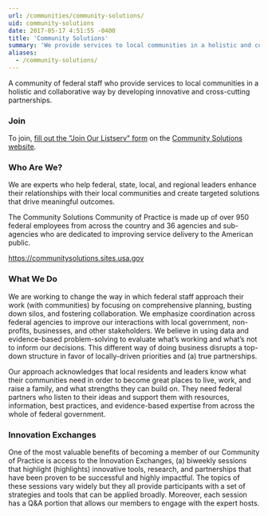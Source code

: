 ```yaml
---
url: /communities/community-solutions/
uid: community-solutions
date: 2017-05-17 4:51:55 -0400
title: 'Community Solutions'
summary: 'We provide services to local communities in a holistic and collaborative way.'
aliases:
  - /community-solutions/
---
```


A community of federal staff who provide services to local communities in a holistic and collaborative way by developing innovative and cross-cutting partnerships.

### Join

To join, [fill out the "Join Our Listserv" form](https://communitysolutions.sites.usa.gov/join-our-listserv/) on the [Community Solutions website](https://communitysolutions.sites.usa.gov).

### Who Are We?

We are experts who help federal, state, local, and regional leaders enhance their relationships with their local communities and create targeted solutions that drive meaningful outcomes.

The Community Solutions Community of Practice is made up of over 950 federal employees from across the country and 36 agencies and sub-agencies who are dedicated to improving service delivery to the American public.

https://communitysolutions.sites.usa.gov

### What We Do

We are working to change the way in which federal staff approach their work (with communities) by focusing on comprehensive planning, busting down silos, and fostering collaboration.  We emphasize coordination across federal agencies to improve our interactions with local government, non-profits, businesses, and other stakeholders. We believe in using data and evidence-based problem-solving to evaluate what’s working and what’s not to inform our decisions. This different way of doing business disrupts a top-down structure in favor of locally-driven priorities and (a) true partnerships.

Our approach acknowledges that local residents and leaders know what their communities need in order to become great places to live, work, and raise a family, and what strengths they can build on. They need federal partners who listen to their ideas and support them with resources, information, best practices, and evidence-based expertise from across the whole of federal government.

### Innovation Exchanges

One of the most valuable benefits of becoming a member of our Community of Practice is access to the Innovation Exchanges, (a) biweekly sessions that highlight (highlights) innovative tools, research, and partnerships that have been proven to be successful and highly impactful. The topics of these sessions vary widely but they all provide participants with a set of strategies and tools that can be applied broadly. Moreover, each session has a Q&A portion that allows our members to engage with the expert hosts.
